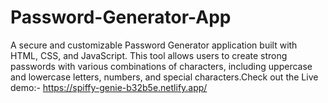 # Password-Generator-App
A secure and customizable Password Generator application built with HTML, CSS, and JavaScript. This tool allows users to create strong passwords with various combinations of characters, including uppercase and lowercase letters, numbers, and special characters.Check out the Live demo:- https://spiffy-genie-b32b5e.netlify.app/
